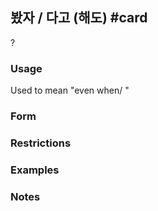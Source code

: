 ## 봤자 / 다고 (해도) #card
?
### Usage
Used to mean "even when/ "
### Form
### Restrictions
### Examples
### Notes
